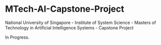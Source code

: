 # MTech-AI-Capstone-Project
National University of Singapore - Institute of System Science - Masters of Technology in Artificial Intelligence Systems - Capstone Project

In Progress.
